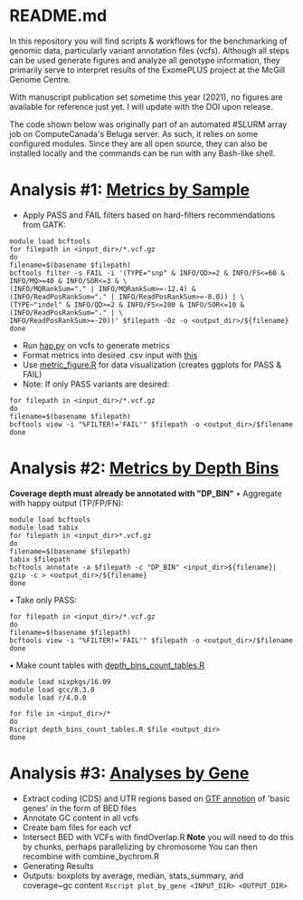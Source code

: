 # README.md

In this repository you will find scripts & workflows for the benchmarking of genomic data, particularly variant annotation files (vcfs).
Although all steps can be used generate figures and analyze all genotype information, they primarily serve to interpret results of the ExomePLUS project 
at the McGill Genome Centre. 

With manuscript publication set sometime this year (2021), no figures are available for reference just yet. I will update with the DOI upon release.

The code shown below was originally part of an automated #SLURM array job on ComputeCanada's Beluga server. As such, it relies on some configured modules.
Since they are all open source, they can also be installed locally and the commands can be run with any Bash-like shell.

# Analysis #1: [Metrics by Sample](metrics_by_sample)

- Apply PASS and FAIL filters based on hard-filters recommendations from GATK:

```
module load bcftools
for filepath in <input_dir>/*.vcf.gz
do
filename=$(basename $filepath)
bcftools filter -s FAIL -i '(TYPE="snp" & INFO/QD>=2 & INFO/FS<=60 & INFO/MQ>=40 & INFO/SOR<=3 & \
(INFO/MQRankSum="." | INFO/MQRankSum>=-12.4) & (INFO/ReadPosRankSum="." | INFO/ReadPosRankSum>=-8.0)) | \
(TYPE~"indel" & INFO/QD>=2 & INFO/FS<=200 & INFO/SOR<=10 & (INFO/ReadPosRankSum="." | \
INFO/ReadPosRankSum>=-20))' $filepath -Oz -o <output_dir>/${filename}
done
```
- Run [hap.py](https://github.com/Illumina/hap.py) on vcfs to generate metrics
- Format metrics into desired .csv input with [this](metrics_by_sample/metric_tables.R)
- Use [metric_figure.R](metrics_by_sample/metric_figure.R) for data visualization (creates ggplots for PASS & FAIL)
- Note: If only PASS variants are desired:
```
for filepath in <input_dir>/*.vcf.gz
do
filename=$(basename $filepath)
bcftools view -i "%FILTER!='FAIL'" $filepath -o <output_dir>/$filename
done
```

# Analysis #2: [Metrics by Depth Bins](metrics_by_depth_bins)

**Coverage depth must already be annotated with "DP_BIN"**
•	Aggregate with happy output (TP/FP/FN):
```
module load bcftools
module load tabix
for filepath in <input_dir>*.vcf.gz
do
filename=$(basename $filepath)
tabix $filepath
bcftools annotate -a $filepath -c "DP_BIN" <input_dir>${filename}| gzip -c > <output_dir>/${filename}
done
```
•	Take only PASS:
```
for filepath in <input_dir>/*.vcf.gz
do
filename=$(basename $filepath)
bcftools view -i "%FILTER!='FAIL'" $filepath -o <output_dir>/$filename
done
```
•	Make count tables with [depth_bins_count_tables.R](metrics_by_depth_bins/depth_bins_count_tables.R)
```
module load nixpkgs/16.09  
module load gcc/8.3.0
module load r/4.0.0

for file in <input_dir>/*
do
Rscript depth_bins_count_tables.R $file <output_dir>
done
```

# Analysis #3: [Analyses by Gene](by_gene)
- Extract coding (CDS) and UTR regions based on [GTF annotion](https://www.gencodegenes.org/human/release_34lift37.html) 
of 'basic genes' in the form of BED files
-	Annotate GC content in all vcfs
- Create bam files for each vcf
- Intersect BED with VCFs with findOverlap.R **Note** you will need to do this by chunks, perhaps parallelizing by chromosome
You can then recombine with combine_bychrom.R
- Generating Results
- Outputs: boxplots by average, median, stats_summary, and coverage~gc content 
`Rscript plot_by_gene <INPUT_DIR> <OUTPUT_DIR>`
